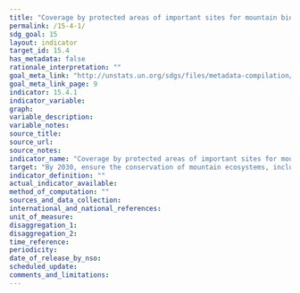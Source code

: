 ```yaml
---
title: "Coverage by protected areas of important sites for mountain biodiversity"
permalink: /15-4-1/
sdg_goal: 15
layout: indicator
target_id: 15.4
has_metadata: false
rationale_interpretation: ""
goal_meta_link: "http://unstats.un.org/sdgs/files/metadata-compilation/Metadata-Goal-15.pdf"
goal_meta_link_page: 9
indicator: 15.4.1
indicator_variable: 
graph: 
variable_description: 
variable_notes: 
source_title: 
source_url: 
source_notes: 
indicator_name: "Coverage by protected areas of important sites for mountain biodiversity"
target: "By 2030, ensure the conservation of mountain ecosystems, including their biodiversity, in order to enhance their capacity to provide benefits that are essential for sustainable development."
indicator_definition: ""
actual_indicator_available: 
method_of_computation: ""
sources_and_data_collection: 
international_and_national_references: 
unit_of_measure: 
disaggregation_1: 
disaggregation_2: 
time_reference: 
periodicity: 
date_of_release_by_nso: 
scheduled_update: 
comments_and_limitations: 
---
```


